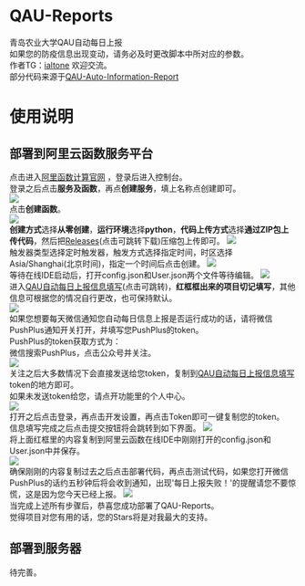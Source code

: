 # QAU-Reports
青岛农业大学QAU自动每日上报  
如果您的防疫信息出现变动，请务必及时更改脚本中所对应的参数。  
作者TG：[ialtone](https://t.me/ialtone)  欢迎交流。  
部分代码来源于[QAU-Auto-Information-Report](https://github.com/alexhoshina/QAU-Auto-Information-Report)

# 使用说明
## 部署到阿里云函数服务平台
点击进入[阿里函数计算官网](https://fcnext.console.aliyun.com/overview)
，登录后进入控制台。  
登录之后点击**服务及函数**，再点**创建服务**，填上名称点创建即可。  
![](https://cdn.staticaly.com/gh/ialtone/ialtone@master/图床20220917150818.png)  
点击**创建函数**。  
![](https://cdn.staticaly.com/gh/ialtone/ialtone@master/图床20220917151446.png)  
**创建方式**选择**从零创建**，**运行环境**选择**python**，**代码上传方式**选择**通过ZIP包上传代码**，然后把[Releases](https://github.com/ialtone/QAU-Reports/releases/download/1.0/QAU-Reposts.1.0.zip)(点击可跳转下载)压缩包上传即可。
![](https://cdn.staticaly.com/gh/ialtone/ialtone@master/图床20220917151707.png)  
触发器类型选择定时触发器，触发方式选择指定时间，时区选择Asia/Shanghai(北京时间)，指定一个时间后点击创建。
![](https://cdn.staticaly.com/gh/ialtone/ialtone@master/图床20220917152051.png)  
等待在线IDE启动后，打开config.json和User.json两个文件等待编辑。
![](https://cdn.staticaly.com/gh/ialtone/ialtone@master/图床20220917152458.png)  
进入[QAU自动每日上报信息填写](http://qau.ialtone.xyz:8080/)(点击可跳转)，**红框框出来的项目切记填写**，其他信息可根据您的情况自行更改，也可保持默认。  
![](https://cdn.staticaly.com/gh/ialtone/ialtone@master/图床20220917152612.png)  
如果您想要每天微信通知您自动每日信息上报是否运行成功的话，请将微信PushPlus通知开关打开，并填写您PushPlus的token。  
PushPlus的token获取方式为：  
微信搜索PushPlus，点击公众号并关注。  
![](https://cdn.staticaly.com/gh/ialtone/ialtone@master/图床20220917153008.png)  
关注之后大多数情况下会直接发送给您token，复制到[QAU自动每日上报信息填写](http://qau.ialtone.xyz:8080/)token的地方即可。  
如果未发送token给您，请点开功能里的个人中心。  
![](https://cdn.staticaly.com/gh/ialtone/ialtone@master/图床20220917153240.png)  
打开之后点击登录，再点击开发设置，再点击Token即可一键复制您的token。  
信息填写完成之后点击提交按钮将会跳转到如下界面。
![](https://cdn.staticaly.com/gh/ialtone/ialtone@master/图床20220917154148.png)  
将上面红框里的内容复制到阿里云函数在线IDE中刚刚打开的config.json和User.json中并保存。  
![](https://cdn.staticaly.com/gh/ialtone/ialtone@master/图床20220917154453.png)  
确保刚刚的内容复制过去之后点击部署代码，再点击测试代码，如果您打开微信PushPlus的话约五秒钟后将会收到通知，出现'每日上报失败！'的提醒请您不要惊慌，这是因为您今天已经上报。
![](https://cdn.staticaly.com/gh/ialtone/ialtone@master/图床20220917154642.png)  
当完成上述所有步骤后，恭喜您成功部署了QAU-Reports。  
觉得项目对您有用的话，您的Stars将是对我最大的支持。  
## 部署到服务器  
待完善。